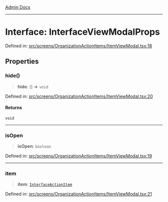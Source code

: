 [Admin Docs](/)

***

# Interface: InterfaceViewModalProps

Defined in: [src/screens/OrganizationActionItems/ItemViewModal.tsx:18](https://github.com/PalisadoesFoundation/talawa-admin/blob/main/src/screens/OrganizationActionItems/ItemViewModal.tsx#L18)

## Properties

### hide()

> **hide**: () => `void`

Defined in: [src/screens/OrganizationActionItems/ItemViewModal.tsx:20](https://github.com/PalisadoesFoundation/talawa-admin/blob/main/src/screens/OrganizationActionItems/ItemViewModal.tsx#L20)

#### Returns

`void`

***

### isOpen

> **isOpen**: `boolean`

Defined in: [src/screens/OrganizationActionItems/ItemViewModal.tsx:19](https://github.com/PalisadoesFoundation/talawa-admin/blob/main/src/screens/OrganizationActionItems/ItemViewModal.tsx#L19)

***

### item

> **item**: [`InterfaceActionItem`](../../../../utils/interfaces/interfaces/InterfaceActionItem.md)

Defined in: [src/screens/OrganizationActionItems/ItemViewModal.tsx:21](https://github.com/PalisadoesFoundation/talawa-admin/blob/main/src/screens/OrganizationActionItems/ItemViewModal.tsx#L21)
